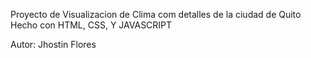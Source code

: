 Proyecto de Visualizacion de Clima com detalles de la ciudad de Quito
Hecho con HTML, CSS, Y JAVASCRIPT

Autor: Jhostin Flores
